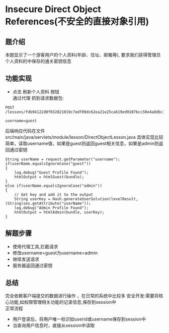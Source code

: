 # Insecure Direct Object References(不安全的直接对象引用)

## 题介绍
本题显示了一个游客用户的个人资料(年龄、住址、邮箱等), 要求我们获得管理员个人资料的中保存的通关密钥信息

## 功能实现  

- 点击 刷新个人资料 按钮  
通过代理 抓到请求数据包:  

```
POST /lessons/fdb94122d0f032821019c7edf09dc62ea21e25ca619ed9107bcc50e4a8dbc100

username=guest
```

后端响应代码在文件  
src/main/java/servlets/module/lesson/DirectObjectLesson.java
具体实现比较简单，读取username值，如果是guest则返回guest相关信息，如果是admin则返回通过密钥

```
String userName = request.getParameter("username");
if(userName.equalsIgnoreCase("guest"))
{
	log.debug("Guest Profile Found");
	htmlOutput = htmlGuest(bundle);
}
else if(userName.equalsIgnoreCase("admin"))
{
	// Get key and add it to the output
	String userKey = Hash.generateUserSolution(levelResult, (String)ses.getAttribute("userName"));
	log.debug("Admin Profile Found");
	htmlOutput = htmlAdmin(bundle, userKey);
}
```

## 解题步骤  

- 使用代理工具,拦截请求
- 修改username=guest为username=admin
- 继续发送请求
- 服务器返回通过密钥

## 总结  
完全依赖客户端提交的数据进行操作 ，在日常的系统中比较多
安全开发:需要将核心功能,如权限管理相关功能的记录信息,保存到session中  
正常流程  

- 用户登录后，将用户唯一标识如userid或username保存到session中
- 当查询用户信息时，直接从session中读取




